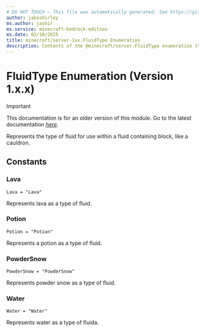 ```yaml
---
# DO NOT TOUCH — This file was automatically generated. See https://github.com/mojang/minecraftapidocsgenerator to modify descriptions, examples, etc.
author: jakeshirley
ms.author: jashir
ms.service: minecraft-bedrock-edition
ms.date: 02/10/2025
title: minecraft/server-1xx.FluidType Enumeration
description: Contents of the @minecraft/server.FluidType enumeration (Version 1.x.x).
---
```

# FluidType Enumeration (Version 1.x.x)

> [!IMPORTANT]
> This documentation is for an older version of this module. Go to the latest documentation [*here*](../../../scriptapi/minecraft/server/FluidType.md).

Represents the type of fluid for use within a fluid containing block, like a cauldron.

## Constants
### **Lava**
`Lava = "Lava"`

Represents lava as a type of fluid.
### **Potion**
`Potion = "Potion"`

Represents a potion as a type of fluid.
### **PowderSnow**
`PowderSnow = "PowderSnow"`

Represents powder snow as a type of fluid.
### **Water**
`Water = "Water"`

Represents water as a type of fluida.
